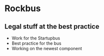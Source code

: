 Rockbus
=======

## Legal stuff at the best practice	
* Work for the Startupbus
* Best practice for the bus
* Working on the newest component
